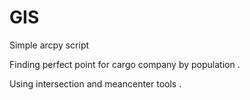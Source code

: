 # GIS
Simple arcpy script

Finding perfect point for cargo company by population .

Using intersection and meancenter tools .
